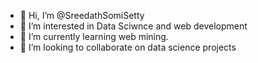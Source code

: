 - 👋 Hi, I’m @SreedathSomiSetty
- 👀 I’m interested in Data Sciwnce and web development
- 🌱 I’m currently learning web mining.
- 💞️ I’m looking to collaborate on data science projects

<!---
SreedathSomiSetty/SreedathSomiSetty is a ✨ special ✨ repository because its `README.md` (this file) appears on your GitHub profile.
You can click the Preview link to take a look at your changes.
--->
